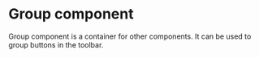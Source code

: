 # Group component

Group component is a container for other components. It can be used to group buttons in the toolbar.
